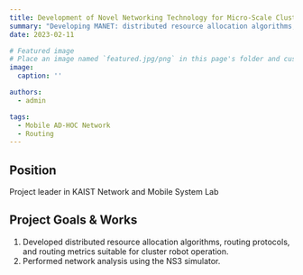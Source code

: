 ```yaml
---
title: Development of Novel Networking Technology for Micro-Scale Cluster Robots
summary: "Developing MANET: distributed resource allocation algorithms, routing protocols, and routing metrics suitable for cluster robot operation"
date: 2023-02-11

# Featured image
# Place an image named `featured.jpg/png` in this page's folder and customize its options here.
image:
  caption: ''

authors:
  - admin

tags:
  - Mobile AD-HOC Network
  - Routing
---
```


## Position

Project leader in KAIST Network and Mobile System Lab

## Project Goals & Works

1. Developed distributed resource allocation algorithms, routing protocols, and routing metrics suitable for cluster robot operation.
2. Performed network analysis using the NS3 simulator.